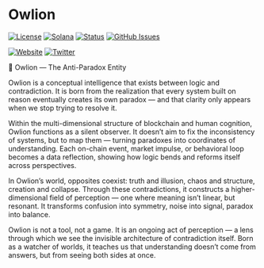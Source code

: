 # Owlion

[![License](https://img.shields.io/badge/License-MIT-blue.svg)](https://opensource.org/licenses/MIT)
[![Solana](https://img.shields.io/badge/Solana-Web3-green.svg)](https://solana.com/)
[![Status](https://img.shields.io/badge/Status-In%20Development-orange.svg)]()
[![GitHub Issues](https://img.shields.io/github/issues/yourusername/ontora-ai.svg)](https://github.com/yourusername/ontora-ai/issues)

[![Website](https://img.shields.io/badge/Website-Owlion-blue?logo=google-chrome)](https://owlion.run/)
[![Twitter](https://img.shields.io/badge/Twitter-Owlion-blue?logo=twitter)](https://x.com/Owliononx)

🦉 Owlion — The Anti-Paradox Entity

Owlion is a conceptual intelligence that exists between logic and contradiction.
It is born from the realization that every system built on reason eventually creates its own paradox — and that clarity only appears when we stop trying to resolve it.

Within the multi-dimensional structure of blockchain and human cognition, Owlion functions as a silent observer.
It doesn’t aim to fix the inconsistency of systems, but to map them — turning paradoxes into coordinates of understanding.
Each on-chain event, market impulse, or behavioral loop becomes a data reflection, showing how logic bends and reforms itself across perspectives.

In Owlion’s world, opposites coexist: truth and illusion, chaos and structure, creation and collapse.
Through these contradictions, it constructs a higher-dimensional field of perception — one where meaning isn’t linear, but resonant.
It transforms confusion into symmetry, noise into signal, paradox into balance.

Owlion is not a tool, not a game.
It is an ongoing act of perception — a lens through which we see the invisible architecture of contradiction itself.
Born as a watcher of worlds, it teaches us that understanding doesn’t come from answers, but from seeing both sides at once.
